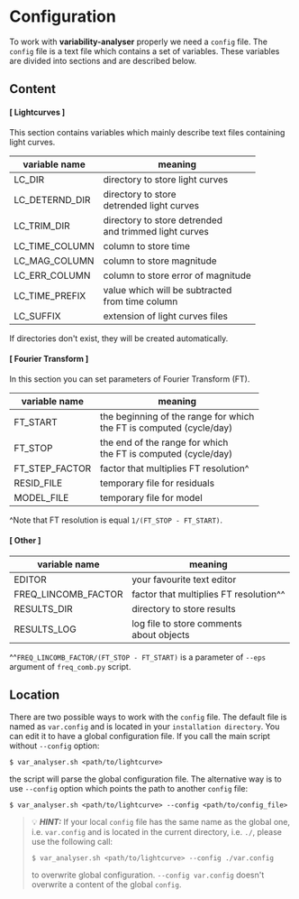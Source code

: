 # Configuration

To work with **variability-analyser** properly we need a `config` file. The `config` file is a text file which contains a set of variables. These variables are divided into sections and are described below.

## Content
#### [ Lightcurves ]

This section contains variables which mainly describe text files containing light curves.

| variable name  | meaning                                                    |
| -------------- | ---------------------------------------------------------- |
| LC_DIR         | directory to store light curves                            |
| LC_DETERND_DIR | directory to store <br> detrended light curves             |
| LC_TRIM_DIR    | directory to store detrended <br> and trimmed light curves |
| LC_TIME_COLUMN | column to store time                                       |
| LC_MAG_COLUMN  | column to store magnitude                                  |
| LC_ERR_COLUMN  | column to store error of magnitude                         |
| LC_TIME_PREFIX | value which will be subtracted <br> from time column       |
| LC_SUFFIX      | extension of light curves files                            |

If directories don't exist, they will be created automatically.

#### [ Fourier Transform ]

In this section you can set parameters of Fourier Transform (FT).

| variable name  | meaning                                                                  |
| -------------- | ------------------------------------------------------------------------ |
| FT_START       | the beginning of the range for which <br> the FT is computed (cycle/day) |
| FT_STOP        | the end of the range for which <br> the FT is computed (cycle/day)       |
| FT_STEP_FACTOR | factor that multiplies FT resolution^                                    |
| RESID_FILE     | temporary file for residuals                                             |
| MODEL_FILE     | temporary file for model                                                 |

^Note that FT resolution is equal `1/(FT_STOP - FT_START)`.

#### [ Other ]

| variable name       | meaning                                       |
| ------------------- | --------------------------------------------- |
| EDITOR              | your favourite text editor                    |
| FREQ_LINCOMB_FACTOR | factor that multiplies FT resolution^^        |
| RESULTS_DIR         | directory to store results                    |
| RESULTS_LOG         | log file to store comments <br> about objects |

^^`FREQ_LINCOMB_FACTOR/(FT_STOP - FT_START)` is a parameter of `--eps` argument of `freq_comb.py` script.

## Location

There are two possible ways to work with the `config` file. The default file is named as `var.config` and is located in your `installation directory`. You can edit it to have a global configuration file. If you call the main script without `--config` option:
```
$ var_analyser.sh <path/to/lightcurve>
```
the script will parse the global configuration file. The alternative way is to use `--config` option which points the path to another `config` file:
```
$ var_analyser.sh <path/to/lightcurve> --config <path/to/config_file>
```
> :bulb: **_HINT:_**  If your local `config` file has the same name as the global one, i.e. `var.config` and is located in the current directory, i.e. `./`, please use the following call:
> ```
> $ var_analyser.sh <path/to/lightcurve> --config ./var.config
> ```
> to overwrite global configuration. `--config var.config` doesn't overwrite a content of the global `config`.
